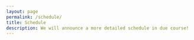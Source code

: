 ```yaml
---
layout: page
permalink: /schedule/
title: Schedule
description: We will announce a more detailed schedule in due course!
---
```


